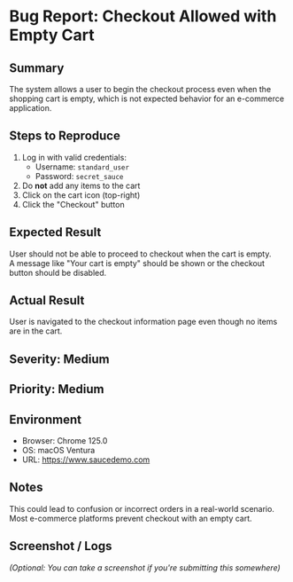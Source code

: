 # Bug Report: Checkout Allowed with Empty Cart

## Summary

The system allows a user to begin the checkout process even when the shopping cart is empty, which is not expected behavior for an e-commerce application.

## Steps to Reproduce

1. Log in with valid credentials:
   - Username: `standard_user`
   - Password: `secret_sauce`
2. Do **not** add any items to the cart
3. Click on the cart icon (top-right)
4. Click the "Checkout" button

## Expected Result

User should not be able to proceed to checkout when the cart is empty.  
A message like "Your cart is empty" should be shown or the checkout button should be disabled.

## Actual Result

User is navigated to the checkout information page even though no items are in the cart.

## Severity: Medium  
## Priority: Medium

## Environment

- Browser: Chrome 125.0  
- OS: macOS Ventura  
- URL: https://www.saucedemo.com

## Notes

This could lead to confusion or incorrect orders in a real-world scenario. Most e-commerce platforms prevent checkout with an empty cart.

## Screenshot / Logs

*(Optional: You can take a screenshot if you're submitting this somewhere)*


